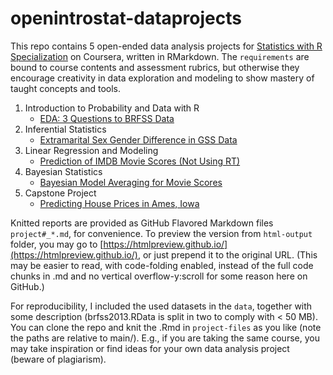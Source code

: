 # openintrostat-dataprojects

This repo contains 5 open-ended data analysis projects for [Statistics with R Specialization](https://www.coursera.org/specializations/statistics) on Coursera, written in RMarkdown. The `requirements` are bound to course contents and assessment rubrics, but otherwise they encourage creativity in data exploration and modeling to show mastery of taught concepts and tools.

1. Introduction to Probability and Data with R
    - [EDA: 3 Questions to BRFSS Data](https://github.com/belovvadim/openintrostat-dataprojects/blob/main/project1_intro_data_prob.md)
2. Inferential Statistics
    - [Extramarital Sex Gender Difference in GSS Data](https://github.com/belovvadim/openintrostat-dataprojects/blob/main/project2_stat_inf.md)
3. Linear Regression and Modeling
    - [Prediction of IMDB Movie Scores (Not Using RT)](https://github.com/belovvadim/openintrostat-dataprojects/blob/main/project3_reg_model.md)
4. Bayesian Statistics
    - [Bayesian Model Averaging for Movie Scores](https://github.com/belovvadim/openintrostat-dataprojects/blob/main/project4_bayesian.md)
5. Capstone Project
    - [Predicting House Prices in Ames, Iowa](https://github.com/belovvadim/openintrostat-dataprojects/blob/main/project5_capstone.md)
	
Knitted reports are provided as GitHub Flavored Markdown files `project#_*.md`, for convenience. To preview the version from `html-output` folder, you may go to [https://htmlpreview.github.io/](https://htmlpreview.github.io/), or just prepend it to the original URL. (This may be easier to read, with code-folding enabled, instead of the full code chunks in .md and no vertical overflow-y:scroll for some reason here on GitHub.)

For reproducibility, I included the used datasets in the `data`, together with some description (brfss2013.RData is split in two to comply with < 50 MB). You can clone the repo and knit the .Rmd in `project-files` as you like (note the paths are relative to main/). E.g., if you are taking the same course, you may take inspiration or find ideas for your own data analysis project (beware of plagiarism).